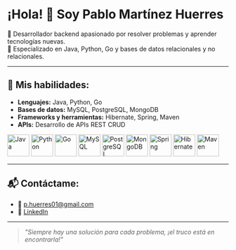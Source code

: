 # ¡Hola! 👋 Soy Pablo Martínez Huerres

🚀 Desarrollador backend apasionado por resolver problemas y aprender tecnologías nuevas.  
🎯 Especializado en Java, Python, Go y bases de datos relacionales y no relacionales.  

---

## 🌟 Mis habilidades:
- **Lenguajes:** Java, Python, Go
- **Bases de datos:** MySQL, PostgreSQL, MongoDB
- **Frameworks y herramientas:** Hibernate, Spring, Maven
- **APIs:** Desarrollo de APIs REST CRUD
<p>
  <img src="https://cdn.jsdelivr.net/gh/devicons/devicon/icons/java/java-original.svg" alt="Java" width="50" height="50"/>
  <img src="https://cdn.jsdelivr.net/gh/devicons/devicon/icons/python/python-original.svg" alt="Python" width="50" height="50"/>
  <img src="https://cdn.jsdelivr.net/gh/devicons/devicon/icons/go/go-original.svg" alt="Go" width="50" height="50"/>
  <img src="https://cdn.jsdelivr.net/gh/devicons/devicon/icons/mysql/mysql-original.svg" alt="MySQL" width="50" height="50"/>
  <img src="https://cdn.jsdelivr.net/gh/devicons/devicon/icons/postgresql/postgresql-original.svg" alt="PostgreSQL" width="50" height="50"/>
  <img src="https://cdn.jsdelivr.net/gh/devicons/devicon/icons/mongodb/mongodb-original.svg" alt="MongoDB" width="50" height="50"/>
  <img src="https://cdn.jsdelivr.net/gh/devicons/devicon/icons/spring/spring-original.svg" alt="Spring" width="50" height="50"/>
  <img src="https://cdn.jsdelivr.net/gh/devicons/devicon/icons/hibernate/hibernate-plain.svg" alt="Hibernate" width="50" height="50"/>
  <img src="https://cdn.jsdelivr.net/gh/devicons/devicon/icons/maven/maven-original.svg" alt="Maven" width="50" height="50"/>
</p>

---
## 📬 Contáctame:
- 📧 [p.huerres01@gmail.com](mailto:p.huerres01@gmail.com)
- 💼 [LinkedIn](www.linkedin.com/in/pablomartinezhuerres)

---

> *"Siempre hay una solución para cada problema, ¡el truco está en encontrarla!"*
